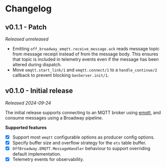 # Changelog

## v0.1.1 - Patch

_Released unreleased_

- Emitting `off_broadway_emqtt.receive_message.ack` reads message topic from message receipt instead of from the message body.
 This ensures that topic is included in telemetry events even if the message has been altered during dispatch.
- Move `emqtt.start_link/1` and `emqtt.connect/1` to a `handle_continue/2` callback to prevent blocking `GenServer.init/1`.

## v0.1.0 - Initial release

_Released 2024-09-24_

The initial release supports connecting to an MQTT broker using  [emqtt](https://github.com/emqx/emqtt), 
and consume messages using a Broadway pipeline.

**Supported features**
- [x] Support most  `emqtt` configurable options as producer config options.
- [x] Specify buffer size and overflow strategy for the `ets` table buffer.
- [x] `OffBroadway.EMQTT.MessageHandler` behaviour to support overriding default implementation.
- [x] Telemetry events for observability.
